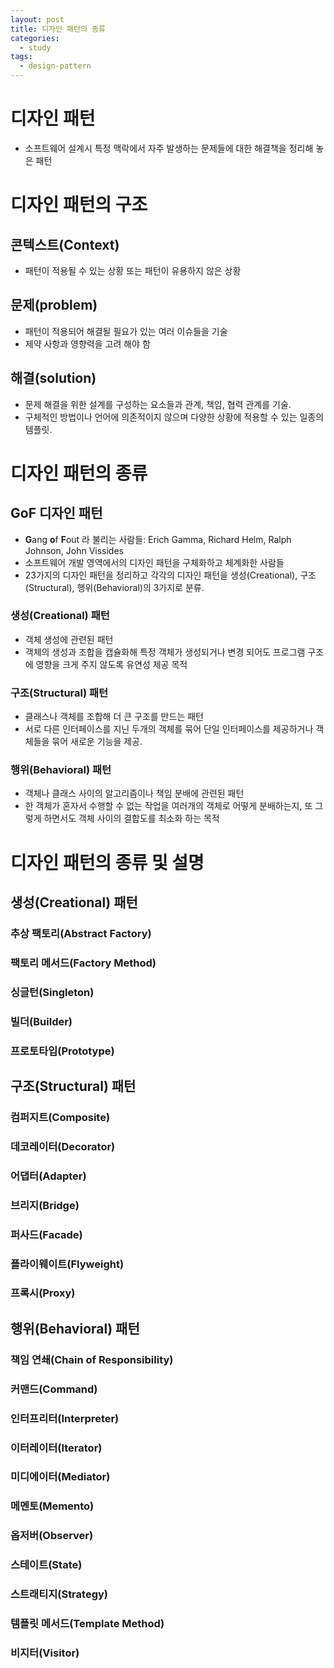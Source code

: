 ```yaml
---
layout: post
title: 디자인 패턴의 종류
categories:
  - study
tags:
  - design-pattern
---
```


# 디자인 패턴
- 소프트웨어 설계시 특정 맥락에서 자주 발생하는 문제들에 대한 해결책을 정리해 놓은 패턴

# 디자인 패턴의 구조
## 콘텍스트(Context)
  - 패턴이 적용될 수 있는 상황 또는 패턴이 유용하지 않은 상황
## 문제(problem)
  - 패턴이 적용되어 해결될 필요가 있는 여러 이슈들을 기술
  - 제약 사항과 영향력을 고려 해야 함
## 해결(solution)
  - 문제 해결을 위한 설계를 구성하는 요소들과 관계, 책임, 협력 관계를 기술.
  - 구체적인 방법이나 언어에 의존적이지 않으며 다양한 상황에 적용할 수 있는 일종의 템플릿.
  
# 디자인 패턴의 종류
## GoF 디자인 패턴
- **G**ang **o**f **F**out 라 불리는 사람들: Erich Gamma, Richard Helm, Ralph Johnson, John Vissides
- 소프트웨어 개발 영역에서의 디자인 패턴을 구체화하고 체계화한 사람들
- 23가지의 디자인 패턴을 정리하고 각각의 디자인 패턴을 생성(Creational), 구조(Structural), 행위(Behavioral)의 3가지로 분류.

### 생성(Creational) 패턴
- 객체 생성에 관련된 패턴
- 객체의 생성과 조합을 캡슐화해 특정 객체가 생성되거나 변경 되어도 프로그램 구조에 영향을 크게 주지 않도록 유연성 제공 목적
### 구조(Structural) 패턴
- 클래스나 객체를 조합해 더 큰 구조를 만드는 패턴
- 서로 다른 인터페이스를 지닌 두개의 객체를 묶어 단일 인터페이스를 제공하거나 객체들을 묶어 새로운 기능을 제공.
### 행위(Behavioral) 패턴
- 객체나 클래스 사이의 알고리즘이나 책임 분배에 관련된 패턴
- 한 객체가 혼자서 수행할 수 없는 작업을 여러개의 객체로 어떻게 분배하는지, 또 그렇게 하면서도 객체 사이의 결합도를 최소화 하는 목적

# 디자인 패턴의 종류 및 설명
## 생성(Creational) 패턴
### 추상 팩토리(Abstract Factory)
### 팩토리 메서드(Factory Method)
### 싱글턴(Singleton)
### 빌더(Builder)
### 프로토타입(Prototype)

## 구조(Structural) 패턴
### 컴퍼지트(Composite)
### 데코레이터(Decorator)
### 어댑터(Adapter)
### 브리지(Bridge)
### 퍼사드(Facade)
### 플라이웨이트(Flyweight)
### 프록시(Proxy)

## 행위(Behavioral) 패턴
### 책임 연쇄(Chain of Responsibility)
### 커맨드(Command)
### 인터프리터(Interpreter)
### 이터레이터(Iterator)
### 미디에이터(Mediator)
### 메멘토(Memento)
### 옵저버(Observer)
### 스테이트(State)
### 스트래티지(Strategy)
### 템플릿 메서드(Template Method)
### 비지터(Visitor)
